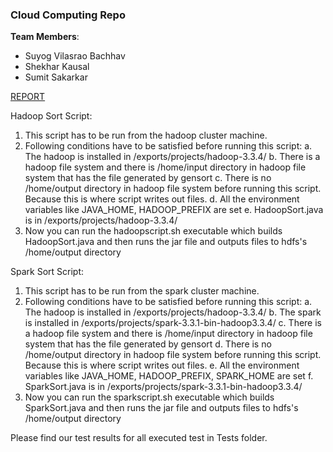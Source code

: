 ### Cloud Computing Repo

**Team Members**:
* Suyog Vilasrao Bachhav 
* Shekhar Kausal 
* Sumit Sakarkar 

[REPORT](hw6-report.pdf)

Hadoop Sort Script:

1. This script has to be run from the hadoop cluster machine.
2. Following conditions have to be satisfied before running this script:
    a. The hadoop is installed in /exports/projects/hadoop-3.3.4/
    b. There is a hadoop file system and there is /home/input directory in hadoop file system that has the file generated by gensort
    c. There is no /home/output directory in hadoop file system before running this script. Because this is where script writes
        out files.
    d. All the environment variables like JAVA_HOME, HADOOP_PREFIX are set
    e. HadoopSort.java is in /exports/projects/hadoop-3.3.4/
3. Now you can run the hadoopscript.sh executable which builds HadoopSort.java and then runs the jar file and outputs files to 
    hdfs's /home/output directory
    
    
Spark Sort Script:
1. This script has to be run from the spark cluster machine.
2. Following conditions have to be satisfied before running this script:
    a. The hadoop is installed in /exports/projects/hadoop-3.3.4/
    b. The spark is installed in /exports/projects/spark-3.3.1-bin-hadoop3.3.4/
    c. There is a hadoop file system and there is /home/input directory in hadoop file system that has the file generated by gensort
    d. There is no /home/output directory in hadoop file system before running this script. Because this is where script writes
        out files.
    e. All the environment variables like JAVA_HOME, HADOOP_PREFIX, SPARK_HOME are set
    f. SparkSort.java is in /exports/projects/spark-3.3.1-bin-hadoop3.3.4/
3. Now you can run the sparkscript.sh executable which builds SparkSort.java and then runs the jar file and outputs files to 
    hdfs's /home/output directory
    
Please find our test results for all executed test in Tests folder.
